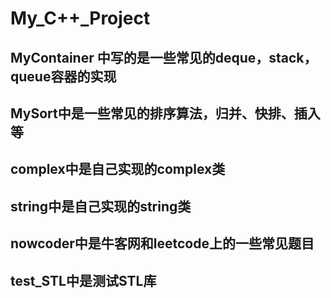 # My_C++_Project

## MyContainer 中写的是一些常见的deque，stack，queue容器的实现
## MySort中是一些常见的排序算法，归并、快排、插入等
## complex中是自己实现的complex类
## string中是自己实现的string类
## nowcoder中是牛客网和leetcode上的一些常见题目
## test_STL中是测试STL库
